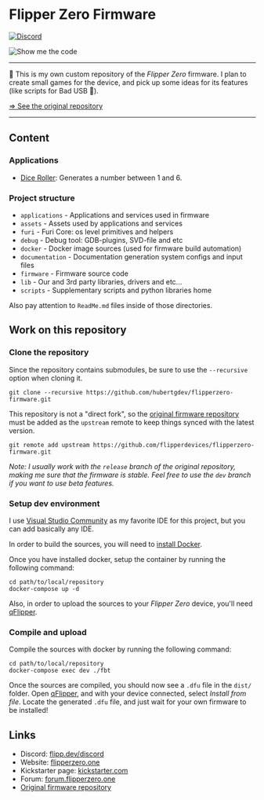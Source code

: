 # Flipper Zero Firmware

[![Discord](https://img.shields.io/discord/740930220399525928.svg?label=&logo=discord&logoColor=ffffff&color=7389D8&labelColor=6A7EC2)](http://flipperzero.one/discord)

![Show me the code](https://habrastorage.org/webt/eo/m0/e4/eom0e4btudte7nrhnyic-laiog0.png)

---

📝 This is my own custom repository of the *Flipper Zero* firmware. I plan to create small games for the device, and pick up some ideas for its features (like scripts for Bad USB 👿).

[=> See the original repository](https://github.com/flipperdevices/flipperzero-firmware)

---

## Content

### Applications

- [Dice Roller](./applications/dice_roller): Generates a number between 1 and 6.

### Project structure

- `applications`    - Applications and services used in firmware
- `assets`          - Assets used by applications and services
- `furi`            - Furi Core: os level primitives and helpers
- `debug`           - Debug tool: GDB-plugins, SVD-file and etc
- `docker`          - Docker image sources (used for firmware build automation)
- `documentation`   - Documentation generation system configs and input files
- `firmware`        - Firmware source code
- `lib`             - Our and 3rd party libraries, drivers and etc...
- `scripts`         - Supplementary scripts and python libraries home

Also pay attention to `ReadMe.md` files inside of those directories.

## Work on this repository

### Clone the repository

Since the repository contains submodules, be sure to use the `--recursive` option when cloning it.

```shell
git clone --recursive https://github.com/hubertgdev/flipperzero-firmware.git
```

This repository is not a "direct fork", so the [original firmware repository](https://github.com/flipperdevices/flipperzero-firmware) must be added as the `upstream` remote to keep things synced with the latest version.

```shell
git remote add upstream https://github.com/flipperdevices/flipperzero-firmware.git
```

*Note: I usually work with the `release` branch of the original repository, making me sure that the firmware is stable. Feel free to use the `dev` branch if you want to use beta features.*

### Setup dev environment

I use [Visual Studio Community](https://visualstudio.microsoft.com/fr/vs/community/) as my favorite IDE for this project, but you can add basically any IDE.

In order to build the sources, you will need to [install Docker](https://www.docker.com/get-started/).

Once you have installed docker, setup the container by running the following command:

```shell
cd path/to/local/repository
docker-compose up -d
```

Also, in order to upload the sources to your *Flipper Zero* device, you'll need [qFlipper](https://flipperzero.one/update).

### Compile and upload

Compile the sources with docker by running the following command:

```shell
cd path/to/local/repository
docker-compose exec dev ./fbt
```

Once the sources are compiled, you should now see a `.dfu` file in the `dist/` folder. Open [qFlipper](https://flipperzero.one/update), and with your device connected, select *Install from file*. Locate the generated `.dfu` file, and just wait for your own firmware to be installed!

## Links

* Discord: [flipp.dev/discord](https://flipp.dev/discord)
* Website: [flipperzero.one](https://flipperzero.one)
* Kickstarter page: [kickstarter.com](https://www.kickstarter.com/projects/flipper-devices/flipper-zero-tamagochi-for-hackers)
* Forum: [forum.flipperzero.one](https://forum.flipperzero.one/)
* [Original firmware repository](https://github.com/flipperdevices/flipperzero-firmware)
